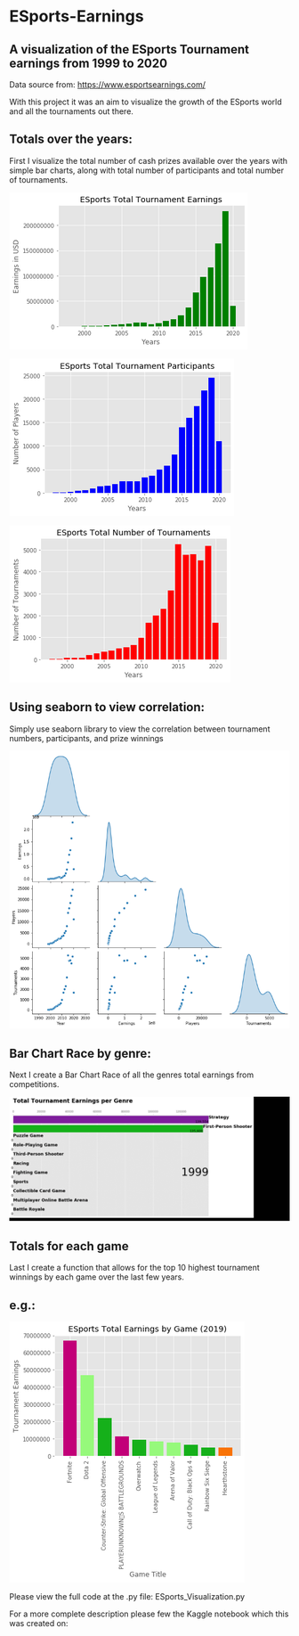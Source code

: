 # ESports-Earnings
## A visualization of the ESports Tournament earnings from 1999 to 2020
Data source from:
https://www.esportsearnings.com/

With this project it was an aim to visualize the growth of the ESports world and all the tournaments out there.

## Totals over the years:

First I visualize the total number of cash prizes available over the years with simple bar charts, along with total number of participants and total number of tournaments.

![](Earnings_totals_by_year.png)

![](Tournaments_Participants_totals_by_year.png)

![]( Number_of_Tournaments_by_year.png)

## Using seaborn to view correlation:

Simply use seaborn library to view the correlation between tournament numbers, participants, and prize winnings

![](Correlation_plots.png)


## Bar Chart Race by genre:

Next I create a Bar Chart Race of all the genres total earnings from competitions.

![](BarChartRace_Earnings.gif)

## Totals for each game
Last I create a function that allows for the top 10 highest tournament winnings by each game over the last few years.

## e.g.:

![](Figure_21.png)

Please view the full code at the .py file: ESports_Visualization.py

For a more complete description please few the Kaggle notebook which this was created on:

